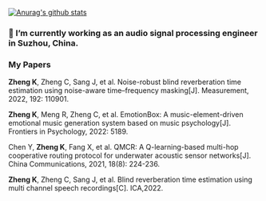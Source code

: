 [![Anurag's github stats](https://github-readme-stats.vercel.app/api?username=KaitongZheng&theme=synthwave)](https://github.com/anuraghazra/github-readme-stats)

### 🌱 I’m currently working as an audio signal processing engineer in Suzhou, China.

### My Papers
**Zheng K**, Zheng C, Sang J, et al. Noise-robust blind reverberation time estimation using noise-aware time–frequency masking[J]. Measurement, 2022, 192: 110901.  

**Zheng K**, Meng R, Zheng C, et al. EmotionBox: A music-element-driven emotional music generation system based on music psychology[J]. Frontiers in Psychology, 2022: 5189. 

Chen Y, **Zheng K**, Fang X, et al. QMCR: A Q-learning-based multi-hop cooperative routing protocol for underwater acoustic sensor networks[J]. China Communications, 2021, 18(8): 224-236.

**Zheng K**, Zheng C, Sang J, et al. Blind reverberation time estimation using multi channel speech recordings[C]. ICA,2022.  

<!--
**KaitongZheng/KaitongZheng** is a ✨ _special_ ✨ repository because its `README.md` (this file) appears on your GitHub profile.

Here are some ideas to get you started:

- 🔭 I’m currently working on ...
- 🌱 I’m currently learning ...
- 👯 I’m looking to collaborate on ...
- 🤔 I’m looking for help with ...
- 💬 Ask me about ...
- 📫 How to reach me: ...
- 😄 Pronouns: ...
- ⚡ Fun fact: ...
-->
